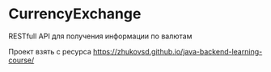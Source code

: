 # CurrencyExchange
RESTfull API для получения информации по валютам

Проект взять с ресурса https://zhukovsd.github.io/java-backend-learning-course/
